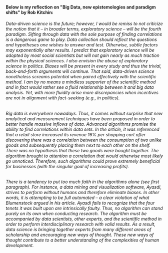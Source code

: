#### Below is my reflection on "Big Data, new epistemologies and paradigm shifts" by Rob Kitchin:
###### Data-driven science is the future; however, I would be remiss to not criticize the notion that it – in broader terms, exploratory science – will be the fourth paradigm. Sifting through data with the sole purpose of finding correlations is a dangerous game to play. Data collection should reflect the questions and hypotheses one wishes to answer and test. Otherwise, subtle factors may exponentially alter results. I predict that exploratory science will be adopted by most social scientists but will not gain nearly as much traction within the physical sciences. I also envision the abuse of exploratory science in politics. Biases will be present in every study and thus the trivial, back-and-forth arguments will continue. That said, data-driven science nonetheless screams potential when paired effectively with the scientific method. I am by no means a mindless supporter of the scientific method and in fact would rather see a fluid relationship between it and big data analysis. Yet, with more fluidity arise more discrepancies when incentives are not in alignment with fact-seeking (e.g., in politics). 
###### Big data is everywhere nowadays. Thus, it comes without surprise that new analytical and measurement techniques have been proposed in order to better handle massive inflows of data. Advanced algorithms promise the ability to find correlations within data sets. In the article, it was referenced that a retail store increased its revenue 16% per shopping cart after discovering there was a correlation between the consumption of two unlike goods and subsequently placing them next to each other on the shelf. There was no hypothesis that these two goods were bought together. The algorithm brought to attention a correlation that would otherwise most likely go unnoticed. Therefore, such algorithms could prove extremely beneficial for businesses (with the singular goal of increasing profits). 
###### There is a tendency to put too much faith in the algorithms alone (see first paragraph). For instance, a data mining and visualization software, Ayasdi, strives to perform without humans and therefore eliminate biases. In other words, it is attempting to be full automated – a clear violation of what Blumenstock argued in his article. Ayasdi fails to recognize that the four tenets it was built upon are intrinsically faulty. Thus, no algorithm can stand purely on its own when conducting research. The algorithm must be accompanied by data scientists, other experts, and the scientific method in order to perform interdisciplinary research with valid results. As a result, data science is bringing together experts from many different areas of scholarship and encouraging new ways of thought. These new ways of thought contribute to a better understanding of the complexities of human development.
